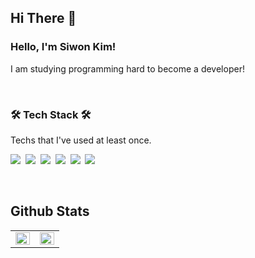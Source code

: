 ## Hi There 👋  

### Hello, I'm Siwon Kim!

I am studying programming hard to become a developer!

</br>

### 🛠 Tech Stack 🛠
  
Techs that I've used at least once.

<p>
  <img src="https://img.shields.io/badge/Python-3766AB?style=flat-square&logo=Python&logoColor=white"/></a>&nbsp
  <img src="https://img.shields.io/badge/Java-007396?style=flat-square&logo=Java&logoColor=white"/></a>&nbsp
  <img src="https://img.shields.io/badge/C-A8B9CC?style=flat-square&logo=C&logoColor=white"/></a>&nbsp
  <img src="https://img.shields.io/badge/C++-00599C?style=flat-square&logo=c%2B%2B&logoColor=white"/></a>&nbsp
  <img src="https://img.shields.io/badge/C%23-239120?style=flat-square&logo=Csharp&logoColor=white"/></a>&nbsp
  <img src="https://img.shields.io/badge/Mysql-E6B91E?style=flat-square&logo=MySql&logoColor=white"/></a>&nbsp
</p>

</br>

## Github Stats  
<table><tr><td valign="top" width="50%">

<img src="https://github-readme-stats.vercel.app/api?username=ksw51101&show_icons=true&count_private=true&hide_border=true" align="left" style="width: 100%" />

</td><td valign="top" width="50%">

<img src="https://github-readme-stats.vercel.app/api/top-langs/?username=ksw51101&hide_border=true&layout=compact" align="left" style="width: 100%" />

</td></tr></table>  
